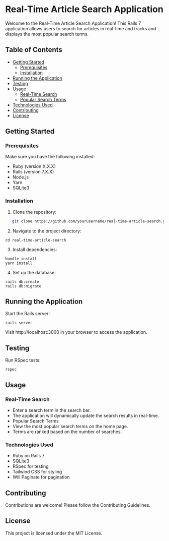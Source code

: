 # Real-Time Article Search Application

Welcome to the Real-Time Article Search Application! This Rails 7 application allows users to search for articles in real-time and tracks and displays the most popular search terms.

## Table of Contents

- [Getting Started](#getting-started)
  - [Prerequisites](#prerequisites)
  - [Installation](#installation)
- [Running the Application](#running-the-application)
- [Testing](#testing)
- [Usage](#usage)
  - [Real-Time Search](#real-time-search)
  - [Popular Search Terms](#popular-search-terms)
- [Technologies Used](#technologies-used)
- [Contributing](#contributing)
- [License](#license)

## Getting Started

### Prerequisites

Make sure you have the following installed:

- Ruby (version X.X.X)
- Rails (version 7.X.X)
- Node.js
- Yarn
- SQLite3

### Installation

1. Clone the repository:
```bash
   git clone https://github.com/yourusername/real-time-article-search.git
```
2. Navigate to the project directory:
```
cd real-time-article-search
```
3. Install dependencies:
```
bundle install
yarn install
```
4. Set up the database:
```
rails db:create
rails db:migrate
```
## Running the Application
Start the Rails server:
```
rails server
```

Visit http://localhost:3000 in your browser to access the application.

## Testing
Run RSpec tests:
```
rspec
```

## Usage
### Real-Time Search
- Enter a search term in the search bar.
- The application will dynamically update the search results in real-time.
- Popular Search Terms
- View the most popular search terms on the home page.
- Terms are ranked based on the number of searches.

### Technologies Used
- Ruby on Rails 7
- SQLite3
- RSpec for testing
- Tailwind CSS for styling
- Will Paginate for pagination

## Contributing
Contributions are welcome! Please follow the Contributing Guidelines.

## License
This project is licensed under the MIT License.